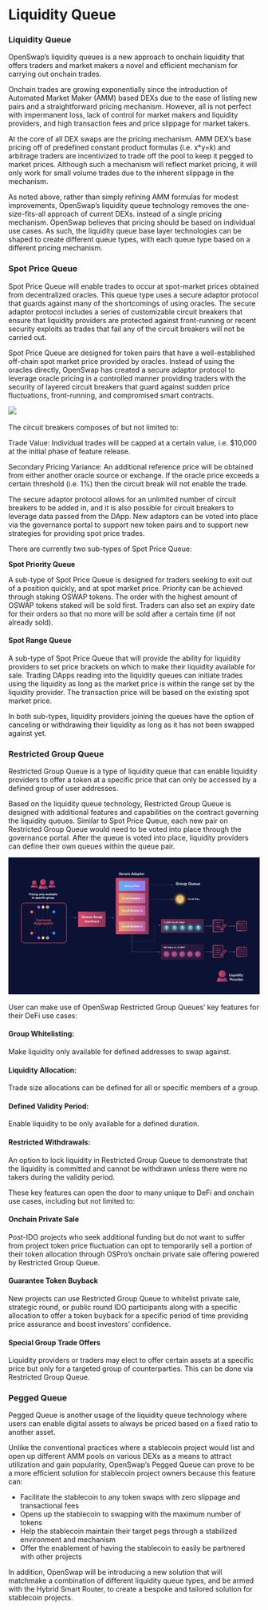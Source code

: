 # Liquidity Queue

### **Liquidity Queue**&#x20;

OpenSwap’s liquidity queues is a new approach to onchain liquidity that offers traders and market makers a novel and efficient mechanism for carrying out onchain trades.

Onchain trades are growing exponentially since the introduction of Automated Market Maker (AMM) based DEXs due to the ease of listing new pairs and a straightforward pricing mechanism. However, all is not perfect with impermanent loss, lack of control for market makers and liquidity providers, and high transaction fees and price slippage for market takers.

At the core of all DEX swaps are the pricing mechanism. AMM DEX’s base pricing off of predefined constant product formulas (i.e. x\*y=k) and arbitrage traders are incentivized to trade off the pool to keep it pegged to market prices. Although such a mechanism will reflect market pricing, it will only work for small volume trades due to the inherent slippage in the mechanism.

As noted above, rather than simply refining AMM formulas for modest improvements, OpenSwap’s liquidity queue technology removes the one-size-fits-all approach of current DEXs. instead of a single pricing mechanism. OpenSwap believes that pricing should be based on individual use cases. As such, the liquidity queue base layer technologies can be shaped to create different queue types, with each queue type based on a different pricing mechanism.

### **Spot Price Queue**

Spot Price Queue will enable trades to occur at spot-market prices obtained from decentralized oracles. This queue type uses a secure adaptor protocol that guards against many of the shortcomings of using oracles. The secure adaptor protocol includes a series of customizable circuit breakers that ensure that liquidity providers are protected against front-running or recent security exploits as trades that fail any of the circuit breakers will not be carried out.

Spot Price Queue are designed for token pairs that have a well-established off-chain spot market price provided by oracles. Instead of using the oracles directly, OpenSwap has created a secure adaptor protocol to leverage oracle pricing in a controlled manner providing traders with the security of layered circuit breakers that guard against sudden price fluctuations, front-running, and compromised smart contracts.

![](../.gitbook/assets/Liquidity\_queue.jpg)

The circuit breakers composes of but not limited to:

Trade Value: Individual trades will be capped at a certain value, i.e. $10,000 at the initial phase of feature release.

Secondary Pricing Variance: An additional reference price will be obtained from either another oracle source or exchange. If the oracle price exceeds a certain threshold (i.e. 1%) then the circuit break will not enable the trade.

The secure adaptor protocol allows for an unlimited number of circuit breakers to be added in, and it is also possible for circuit breakers to leverage data passed from the DApp. New adaptors can be voted into place via the governance portal to support new token pairs and to support new strategies for providing spot price trades.

There are currently two sub-types of Spot Price Queue:

**Spot Priority Queue**

A sub-type of Spot Price Queue is designed for traders seeking to exit out of a position quickly, and at spot market price. Priority can be achieved through staking OSWAP tokens. The order with the highest amount of OSWAP tokens staked will be sold first. Traders can also set an expiry date for their orders so that no more will be sold after a certain time (if not already sold).



#### Spot Range Queue

A sub-type of Spot Price Queue that will provide the ability for liquidity providers to set price brackets on which to make their liquidity available for sale. Trading DApps reading into the liquidity queues can initiate trades using the liquidity as long as the market price is within the range set by the liquidity provider. The transaction price will be based on the existing spot market price.

In both sub-types, liquidity providers joining the queues have the option of canceling or withdrawing their liquidity as long as it has not been swapped against yet.

### Restricted Group Queue

Restricted Group Queue is a type of liquidity queue that can enable liquidity providers to offer a token at a specific price that can only be accessed by a defined group of user addresses.

Based on the liquidity queue technology, Restricted Group Queue is designed with additional features and capabilities on the contract governing the liquidity queues. Similar to Spot Price Queue, each new pair on Restricted Group Queue would need to be voted into place through the governance portal. After the queue is voted into place, liquidity providers can define their own queues within the queue pair.

![](../.gitbook/assets/RestrictedGroupQueue.jpg)

User can make use of OpenSwap Restricted Group Queues’ key features for their DeFi use cases:

#### Group Whitelisting:

Make liquidity only available for defined addresses to swap against.

#### Liquidity Allocation:

Trade size allocations can be defined for all or specific members of a group.

#### Defined Validity Period:

Enable liquidity to be only available for a defined duration.

#### Restricted Withdrawals:

An option to lock liquidity in Restricted Group Queue to demonstrate that the liquidity is committed and cannot be withdrawn unless there were no takers during the validity period.



These key features can open the door to many unique to DeFi and onchain use cases, including but not limited to:

#### Onchain Private Sale

Post-IDO projects who seek additional funding but do not want to suffer from project token price fluctuation can opt to temporarily sell a portion of their token allocation through OSPro’s onchain private sale offering powered by Restricted Group Queue.

#### Guarantee Token Buyback

New projects can use Restricted Group Queue to whitelist private sale, strategic round, or public round IDO participants along with a specific allocation to offer a token buyback for a specific period of time providing price assurance and boost investors’ confidence.

#### Special Group Trade Offers

Liquidity providers or traders may elect to offer certain assets at a specific price but only for a targeted group of counterparties. This can be done via Restricted Group Queue.

### Pegged Queue

Pegged Queue is another usage of the liquidity queue technology where users can enable digital assets to always be priced based on a fixed ratio to another asset.

Unlike the conventional practices where a stablecoin project would list and open up different AMM pools on various DEXs as a means to attract utilization and gain popularity, OpenSwap’s Pegged Queue can prove to be a more efficient solution for stablecoin project owners because this feature can:

* Facilitate the stablecoin to any token swaps with zero slippage and transactional fees
* Opens up the stablecoin to swapping with the maximum number of tokens
* Help the stablecoin maintain their target pegs through a stabilized environment and mechanism
* Offer the enablement of having the stablecoin to easily be partnered with other projects

In addition, OpenSwap will be introducing a new solution that will matchmake a combination of different liquidity queue types, and be armed with the Hybrid Smart Router, to create a bespoke and tailored solution for stablecoin projects.

